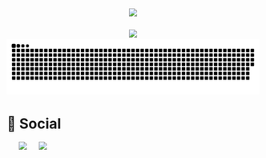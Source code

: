 <!-- 动态打字效果 -->
<h1 align="center">
  <a href="#">
    <img src="https://readme-typing-svg.herokuapp.com/?lines=console.log(%22Hello%2C%20World!%22);明天在学，明天在学！！&center=true&size=27">
  </a>
</h1>
<!-- 敲代码的图片 -->
<div align="center" ><img order-radius="100px" src="https://cdn.jsdelivr.net/gh/sun0225SUN/photos/images/202108300019556.gif"/></div>

<!-- 贪吃蛇代码贡献图 -->
<div align="center"><img src="https://raw.githubusercontent.com/Arks7/Arks7/master/img/github-contribution-grid-snake.svg" /></div>
 
 # 🤝 Social
<!-- BiliBili和访客数据 -->
<div align="center">
  <a href="https://count.getloli.com"><img align="right" src="https://count.getloli.com/get/@Arks7?theme=rule34" width=440></a>
   <a href="https://space.bilibili.com/543721862/"><img src="https://stats.justsong.cn/api/bilibili/?id=543721862"/></a>
</div>

